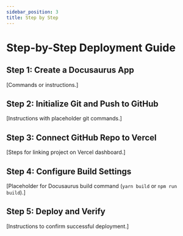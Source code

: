```yaml
---
sidebar_position: 3
title: Step by Step 
---
```


# Step-by-Step Deployment Guide

## Step 1: Create a Docusaurus App
[Commands or instructions.]

## Step 2: Initialize Git and Push to GitHub
[Instructions with placeholder git commands.]

## Step 3: Connect GitHub Repo to Vercel
[Steps for linking project on Vercel dashboard.]

## Step 4: Configure Build Settings
[Placeholder for Docusaurus build command (`yarn build` or `npm run build`).]

## Step 5: Deploy and Verify
[Instructions to confirm successful deployment.]
